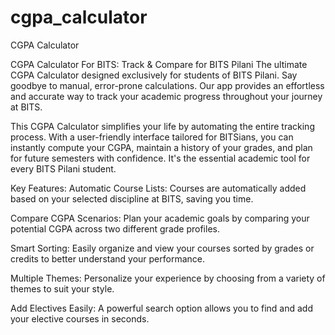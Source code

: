 # cgpa_calculator

CGPA Calculator

CGPA Calculator For BITS: Track & Compare for BITS Pilani
The ultimate CGPA Calculator designed exclusively for students of BITS Pilani. Say goodbye to manual, error-prone calculations. Our app provides an effortless and accurate way to track your academic progress throughout your journey at BITS.

This CGPA Calculator simplifies your life by automating the entire tracking process. With a user-friendly interface tailored for BITSians, you can instantly compute your CGPA, maintain a history of your grades, and plan for future semesters with confidence. It's the essential academic tool for every BITS Pilani student.

Key Features:
Automatic Course Lists: Courses are automatically added based on your selected discipline at BITS, saving you time.

Compare CGPA Scenarios: Plan your academic goals by comparing your potential CGPA across two different grade profiles.

Smart Sorting: Easily organize and view your courses sorted by grades or credits to better understand your performance.

Multiple Themes: Personalize your experience by choosing from a variety of themes to suit your style.

Add Electives Easily: A powerful search option allows you to find and add your elective courses in seconds.
